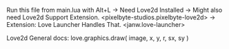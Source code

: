 Run this file from main.lua with Alt+L 
    -> Need Love2d Installed
    -> Might also need Love2d Support Extension. <pixelbyte-studios.pixelbyte-love2d>
    -> Extension: Love Launcher Handles That. <janw.love-launcher>

Love2d General docs:
    love.graphics.draw(
        image,
        x,
        y,
        r,
        sx,
        sy
    )